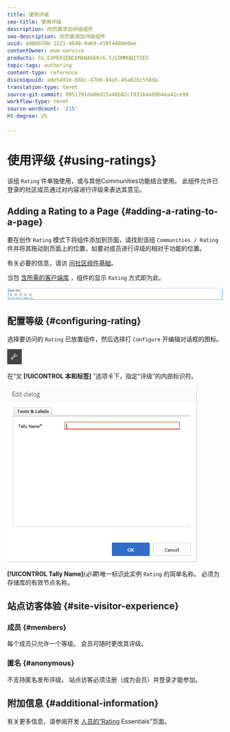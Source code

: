 ```yaml
---
title: 使用评级
seo-title: 使用评级
description: 向页面添加评级组件
seo-description: 向页面添加评级组件
uuid: a986970b-1221-4648-9a69-410f4480e0ae
contentOwner: msm-service
products: SG_EXPERIENCEMANAGER/6.5/COMMUNITIES
topic-tags: authoring
content-type: reference
discoiquuid: a0e5491e-66bc-47b0-94a5-45a02bc558da
translation-type: tm+mt
source-git-commit: 0051791da06d15a48b82cf93164a89b4ea42ce98
workflow-type: tm+mt
source-wordcount: '215'
ht-degree: 2%

---
```



# 使用评级 {#using-ratings}

该组 `Rating` 件单独使用，或与其他Communities功能结合使用。 此组件允许已登录的社区成员通过对内容进行评级来表达其意见。

## Adding a Rating to a Page {#adding-a-rating-to-a-page}

要在创作 `Rating` 模式下将组件添加到页面，请找到该组 `Communities / Rating` 件并将其拖动到页面上的位置，如要对成员进行评级的相对于功能的位置。

有关必要的信息，请访 [问社区组件基础](basics.md)。

当包 [含所需的客户端库](rating-basics.md#essentials-for-client-side) ，组件的显示 `Rating` 方式即为此。

![评级](assets/rating.png)

## 配置等级 {#configuring-rating}

选择要访问的 `Rating` 已放置组件，然后选择打 `Configure` 开编辑对话框的图标。

![configure-new](assets/configure-new.png)

在“文 **[!UICONTROL 本和标签]** ”选项卡下，指定“评级”的内部标识符。

![tallyname](assets/tallyname.png)

**[!UICONTROL Tally Name]**(*必需*)唯一标识此实例 `Rating` 的简单名称。 必须为存储库的有效节点名称。

## 站点访客体验 {#site-visitor-experience}

### 成员 {#members}

每个成员只允许一个等级。 会员可随时更改其评级。

### 匿名 {#anonymous}

不支持匿名发布评级。 站点访客必须注册（成为会员）并登录才能参加。

## 附加信息 {#additional-information}

有关更多信息，请参阅开发 [人员的“Rating](rating-basics.md) Essentials”页面。
